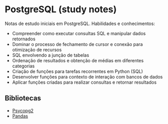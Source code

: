 # PostgreSQL (study notes)

Notas de estudo iniciais em PostgreSQL. Habilidades e conhecimentos:
- Compreender como executar consultas SQL e manipular dados retornados
- Dominar o processo de fechamento de cursor e conexão para otimização de recursos
- SQL envolvendo a junção de tabelas
- Ordenação de resultados e obtenção de médias em diferentes categorias
- Criação de funções para tarefas recorrentes em Python (SQL)
- Desenvolver funções para contexto de interação com bancos de dados
- Aplicar funções criadas para realizar consultas e retornar resultados

## Bibliotecas
- [Psycopg2](https://pypi.org/project/psycopg2/)
- [Pandas](https://pandas.pydata.org/)
